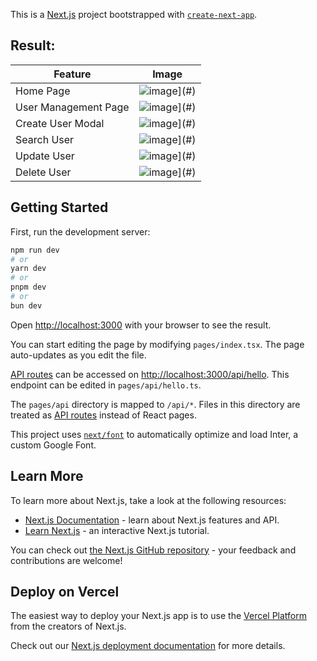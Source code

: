 This is a [Next.js](https://nextjs.org/) project bootstrapped with [`create-next-app`](https://github.com/vercel/next.js/tree/canary/packages/create-next-app).
## Result:
| Feature | Image |
|---------|-------|
| Home Page | ![image](https://github.com/loitd296/user-management-nextjs/assets/97017479/e02a5e8f-8ddb-4c29-8a76-f78a190b20ce)](#) |
| User Management Page | ![image](https://github.com/loitd296/user-management-nextjs/assets/97017479/b97d2a90-87b5-4398-aa21-310358a58be1)](#) |
| Create User Modal | ![image](https://github.com/loitd296/user-management-nextjs/assets/97017479/a114dbc0-e092-47a9-9caf-830a1c3d97a4)](#) |
| Search User | ![image](https://github.com/loitd296/user-management-nextjs/assets/97017479/8d5f4293-3e5a-4b54-8e3e-3be624bc46f2)](#) |
| Update User | ![image](https://github.com/loitd296/user-management-nextjs/assets/97017479/e2f1881b-11e9-4ba7-ab7d-faf669f227b3)](#) |
| Delete User | ![image](https://github.com/loitd296/user-management-nextjs/assets/97017479/8156f967-bfe6-4615-b429-611089d7d76b)](#) |



## Getting Started

First, run the development server:

```bash
npm run dev
# or
yarn dev
# or
pnpm dev
# or
bun dev
```

Open [http://localhost:3000](http://localhost:3000) with your browser to see the result.

You can start editing the page by modifying `pages/index.tsx`. The page auto-updates as you edit the file.

[API routes](https://nextjs.org/docs/api-routes/introduction) can be accessed on [http://localhost:3000/api/hello](http://localhost:3000/api/hello). This endpoint can be edited in `pages/api/hello.ts`.

The `pages/api` directory is mapped to `/api/*`. Files in this directory are treated as [API routes](https://nextjs.org/docs/api-routes/introduction) instead of React pages.

This project uses [`next/font`](https://nextjs.org/docs/basic-features/font-optimization) to automatically optimize and load Inter, a custom Google Font.

## Learn More

To learn more about Next.js, take a look at the following resources:

- [Next.js Documentation](https://nextjs.org/docs) - learn about Next.js features and API.
- [Learn Next.js](https://nextjs.org/learn) - an interactive Next.js tutorial.

You can check out [the Next.js GitHub repository](https://github.com/vercel/next.js/) - your feedback and contributions are welcome!

## Deploy on Vercel

The easiest way to deploy your Next.js app is to use the [Vercel Platform](https://vercel.com/new?utm_medium=default-template&filter=next.js&utm_source=create-next-app&utm_campaign=create-next-app-readme) from the creators of Next.js.

Check out our [Next.js deployment documentation](https://nextjs.org/docs/deployment) for more details.
